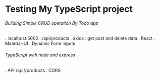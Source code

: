 # Testing My TypeScript project

###### Building Simple CRUD operation By Todo app
  . localhost:5000                            : /api/products
  . axios                                     : get post and delete data
  . React
  . Material-UI
  . Dynamic Form Inputs


###### TypeScript with node and express
  . API         /api//products
  . CORS
